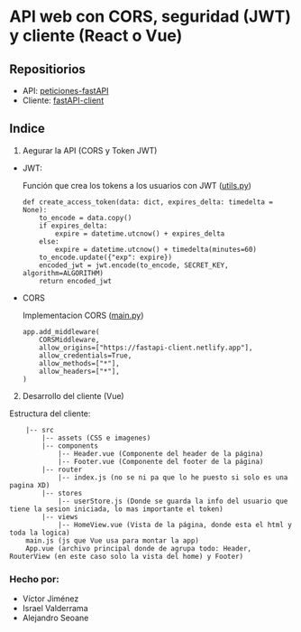 # API web con CORS, seguridad (JWT) y cliente (React o Vue)

## Repositiorios

- API: [peticiones-fastAPI](https://github.com/vjimcor955/peticiones-fastAPI)
- Cliente: [fastAPI-client](https://github.com/vjimcor955/fastAPI-client)

## Indice

1. Aegurar la API (CORS y Token JWT)

- JWT:

  Función que crea los tokens a los usuarios con JWT ([utils.py](peticiones-fastAPI\utils\utils.py))

      def create_access_token(data: dict, expires_delta: timedelta = None):
          to_encode = data.copy()
          if expires_delta:
              expire = datetime.utcnow() + expires_delta
          else:
              expire = datetime.utcnow() + timedelta(minutes=60)
          to_encode.update({"exp": expire})
          encoded_jwt = jwt.encode(to_encode, SECRET_KEY, algorithm=ALGORITHM)
          return encoded_jwt

- CORS

  Implementacion CORS ([main.py](peticiones-fastAPI\main.py))

      app.add_middleware(
          CORSMiddleware,
          allow_origins=["https://fastapi-client.netlify.app"],
          allow_credentials=True,
          allow_methods=["*"],
          allow_headers=["*"],
      )

2.  Desarrollo del cliente (Vue)

Estructura del cliente:

        |-- src
            |-- assets (CSS e imagenes)
            |-- components
                |-- Header.vue (Componente del header de la página)
                |-- Footer.vue (Componente del footer de la página)
            |-- router
                |-- index.js (no se ni pa que lo he puesto si solo es una pagina XD)
            |-- stores
                |-- userStore.js (Donde se guarda la info del usuario que tiene la sesion iniciada, lo mas importante el token)
            |-- views
                |-- HomeView.vue (Vista de la página, donde esta el html y toda la logica)
        main.js (js que Vue usa para montar la app)
        App.vue (archivo principal donde de agrupa todo: Header, RouterView (en este caso solo la vista del home) y Footer)

### Hecho por:

- Víctor Jiménez
- Israel Valderrama
- Alejandro Seoane
